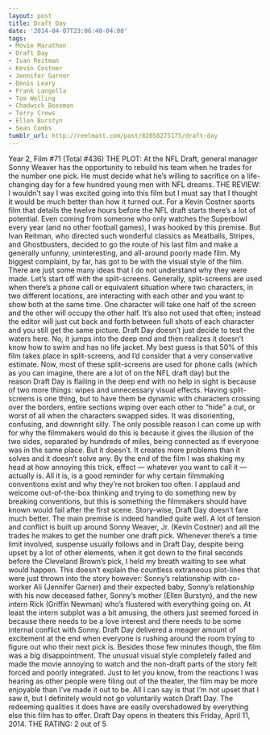 ```yaml
---
layout: post
title: Draft Day
date: '2014-04-07T23:06:40-04:00'
tags:
- Movie Marathon
- Draft Day
- Ivan Reitman
- Kevin Costner
- Jennifer Garner
- Denis Leary
- Frank Langella
- Tom Welling
- Chadwick Boseman
- Terry Crews
- Ellen Burstyn
- Sean Combs
tumblr_url: http://reelmatt.com/post/82058275175/draft-day
---
```



Year 2, Film #71 (Total #436)
THE PLOT: At the NFL Draft, general manager Sonny Weaver has the opportunity to rebuild his team when he trades for the number one pick. He must decide what he’s willing to sacrifice on a life-changing day for a few hundred young men with NFL dreams.
THE REVIEW: I wouldn’t say I was excited going into this film but I must say that I thought it would be much better than how it turned out. For a Kevin Costner sports film that details the twelve hours before the NFL draft starts there’s a lot of potential. Even coming from someone who only watches the Superbowl every year (and no other football games), I was hooked by this premise. But Ivan Reitman, who directed such wonderful classics as Meatballs, Stripes, and Ghostbusters, decided to go the route of his last film and make a generally unfunny, uninteresting, and all-around poorly made film.
My biggest complaint, by far, has got to be with the visual style of the film. There are just some many ideas that I do not understand why they were made. Let’s start off with the split-screens. Generally, split-screens are used when there’s a phone call or equivalent situation where two characters, in two different locations, are interacting with each other and you want to show both at the same time. One character will take one half of the screen and the other will occupy the other half. It’s also not used that often; instead the editor will just cut back and forth between full shots of each character and you still get the same picture. Draft Day doesn’t just decide to test the waters here. No, it jumps into the deep end and then realizes it doesn’t know how to swim and has no life jacket. My best guess is that 50% of this film takes place in split-screens, and I’d consider that a very conservative estimate. Now, most of these split-screens are used for phone calls (which as you can imagine, there are a lot of on the NFL draft day) but the reason Draft Day is flailing in the deep end with no help in sight is because of two more things: wipes and unnecessary visual effects.
Having split-screens is one thing, but to have them be dynamic with characters crossing over the borders, entire sections wiping over each other to “hide” a cut, or worst of all when the characters swapped sides. It was disorienting, confusing, and downright silly. The only possible reason I can come up with for why the filmmakers would do this is because it gives the illusion of the two sides, separated by hundreds of miles, being connected as if everyone was in the same place. But it doesn’t. It creates more problems than it solves and it doesn’t solve any. By the end of the film I was shaking my head at how annoying this trick, effect — whatever you want to call it — actually is. All it is, is a good reminder for why certain filmmaking conventions exist and why they’re not broken too often. I applaud and welcome out-of-the-box thinking and trying to do something new by breaking conventions, but this is something the filmmakers should have known would fail after the first scene.
Story-wise, Draft Day doesn’t fare much better. The main premise is indeed handled quite well. A lot of tension and conflict is built up around Sonny Weaver, Jr. (Kevin Costner) and all the trades he makes to get the number one draft pick. Whenever there’s a time limit involved, suspense usually follows and in Draft Day, despite being upset by a lot of other elements, when it got down to the final seconds before the Cleveland Brown’s pick, I held my breath waiting to see what would happen. This doesn’t explain the countless extraneous plot-lines that were just thrown into the story however: Sonny’s relationship with co-worker Ali (Jennifer Garner) and their expected baby, Sonny’s relationship with his now deceased father, Sonny’s mother (Ellen Burstyn), and the new intern Rick (Griffin Newman) who’s flustered with everything going on. At least the intern subplot was a bit amusing, the others just seemed forced in because there needs to be a love interest and there needs to be some internal conflict with Sonny.
Draft Day delivered a meager amount of excitement at the end when everyone is rushing around the room trying to figure out who their next pick is. Besides those few minutes though, the film was a big disappointment. The unusual visual style completely failed and made the movie annoying to watch and the non-draft parts of the story felt forced and poorly integrated. Just to let you know, from the reactions I was hearing as other people were filing out of the theater, the film may be more enjoyable than I’ve made it out to be. All I can say is that I’m not upset that I saw it, but I definitely would not go voluntarily watch Draft Day. The redeeming qualities it does have are easily overshadowed by everything else this film has to offer.
Draft Day opens in theaters this Friday, April 11, 2014.
THE RATING: 2 out of 5
